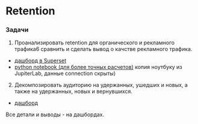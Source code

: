 # Retention

### Задачи

1. Проанализировать retention для органического и рекламного трафика6 сравнить и сделать вывод о качстве рекламного трафика.
* [дашборд в Superset](https://github.com/AlinaEvgenevna/AppAnalytics/blob/main/Retention/ads_vs_organic.jpg)
* [python notebook (для более точных расчетов)](https://github.com/AlinaEvgenevna/AppAnalytics/blob/main/Retention/python_retention.ipynb)
  копия ноутбуку из JupiterLab, данные connection скрыты)
2. Декомпозировать аудиторию на удержанных, ушедших и новых, а также на удержанных, новых и вернувшихся.
* [дашборд](https://github.com/AlinaEvgenevna/AppAnalytics/blob/main/Retention/decomposition.jpg)

Все детали и выводы - на дашбордах. 
